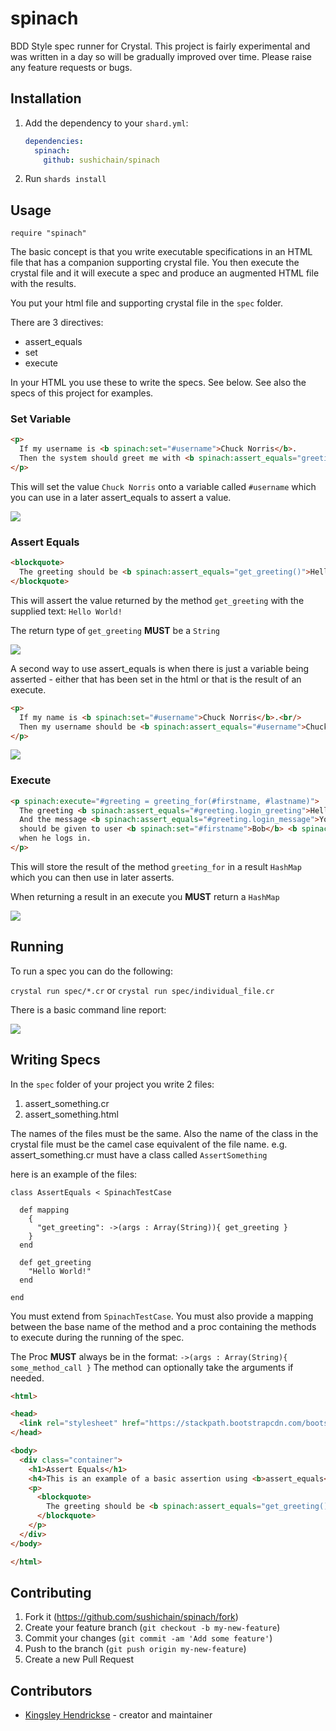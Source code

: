 # spinach

BDD Style spec runner for Crystal. This project is fairly experimental and was written in a day so will be gradually improved over time. Please raise any feature requests or bugs.

## Installation

1. Add the dependency to your `shard.yml`:

   ```yaml
   dependencies:
     spinach:
       github: sushichain/spinach
   ```

2. Run `shards install`

## Usage

```crystal
require "spinach"
```

The basic concept is that you write executable specifications in an HTML file that has a companion supporting crystal file. You then execute the crystal file and it will execute a spec and produce an augmented HTML file with the results.

You put your html file and supporting crystal file in the `spec` folder.

There are 3 directives:

* assert_equals
* set
* execute

In your HTML you use these to write the specs. See below. See also the specs of this project for examples.

### Set Variable

```html
<p>
  If my username is <b spinach:set="#username">Chuck Norris</b>.
  Then the system should greet me with <b spinach:assert_equals="greeting_for(#username)">Hello Chuck Norris</b>.
</p>
```
This will set the value `Chuck Norris` onto a variable called `#username` which you can use in a later assert_equals to assert a value.

![](.README/set_variable.png)

### Assert Equals

```html
<blockquote>
  The greeting should be <b spinach:assert_equals="get_greeting()">Hello World!</b>.
</blockquote>
```

This will assert the value returned by the method `get_greeting` with the supplied text: `Hello World!`

The return type of `get_greeting` **MUST** be a `String`

![](.README/assert_equals.png)

A second way to use assert_equals is when there is just a variable being asserted - either that has been set in the html or that is the result of an execute.


```html
<p>
  If my name is <b spinach:set="#username">Chuck Norris</b>.<br/>
  Then my username should be <b spinach:assert_equals="#username">Chuck Norris</b>.
</p>
```

![](.README/assert_equals_with_variable.png)

### Execute

```html
<p spinach:execute="#greeting = greeting_for(#firstname, #lastname)">
  The greeting <b spinach:assert_equals="#greeting.login_greeting">Hello Bob!</b><br/>
  And the message <b spinach:assert_equals="#greeting.login_message">Your last name is Bobbington!</b><br/>
  should be given to user <b spinach:set="#firstname">Bob</b> <b spinach:set="#lastname">Bobbington</b><br/>
  when he logs in.
</p>
```

This will store the result of the method `greeting_for` in a result `HashMap` which you can then use in later asserts.

When returning a result in an execute you **MUST** return a `HashMap`

![](.README/execute_function.png)

## Running

To run a spec you can do the following:

`crystal run spec/*.cr` or `crystal run spec/individual_file.cr`

There is a basic command line report:

![](.README/cli.png)


## Writing Specs

In the `spec` folder of your project you write 2 files:

1. assert_something.cr
2. assert_something.html

The names of the files must be the same. Also the name of the class in the crystal file must be the camel case equivalent of the file name. e.g. assert_something.cr must have a class called `AssertSomething`

here is an example of the files:

```crystal
class AssertEquals < SpinachTestCase

  def mapping
    {
      "get_greeting": ->(args : Array(String)){ get_greeting }
    }
  end

  def get_greeting
    "Hello World!"
  end

end
```

You must extend from `SpinachTestCase`. You must also provide a mapping between the base name of the method and a proc containing the methods to execute during the running of the spec.

The Proc **MUST** always be in the format: `->(args : Array(String){ some_method_call }`
The method can optionally take the arguments if needed.

```html
<html>

<head>
  <link rel="stylesheet" href="https://stackpath.bootstrapcdn.com/bootswatch/4.3.1/spacelab/bootstrap.min.css">
</head>

<body>
  <div class="container">
    <h1>Assert Equals</h1>
    <h4>This is an example of a basic assertion using <b>assert_equals</b>.</h4>
    <p>
      <blockquote>
        The greeting should be <b spinach:assert_equals="get_greeting()">Hello World!</b>.
      </blockquote>
    </p>
  </div>
</body>

</html>
```

## Contributing

1. Fork it (<https://github.com/sushichain/spinach/fork>)
2. Create your feature branch (`git checkout -b my-new-feature`)
3. Commit your changes (`git commit -am 'Add some feature'`)
4. Push to the branch (`git push origin my-new-feature`)
5. Create a new Pull Request

## Contributors

- [Kingsley Hendrickse](https://github.com/kingsleyh) - creator and maintainer

